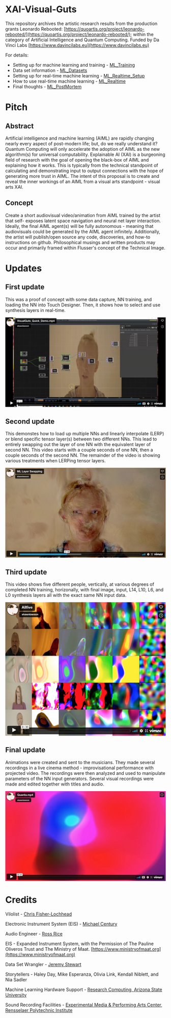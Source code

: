 # XAI-Visual-Guts
 
This repository archives the artistic research results from the production grants Leonardo Rebooted: [https://quoartis.org/project/leonardo-rebooted/](https://quoartis.org/project/leonardo-rebooted/); within the category of Artificial Intelligence and Quantum Computing. Funded by Da Vinci Labs [https://www.davincilabs.eu](https://www.davincilabs.eu)

For details:  
- Setting up for machine learning and training - [ML_Training](./ML_Training.md)
- Data set information - [ML_Datasets](./ML_Datasets.md)
- Setting up for real-time machine learning  - [ML_Realtime_Setup](./ML_Realtime_Setup.md)
- How to use real-time machine learning  - [ML_Realtime](./ML_Realtime.md)
- Final thoughts - [ML_PostMortem](./ML_PostMortem.md)

# Pitch

## Abstract
Artificial intelligence and machine learning (AIML) are rapidly changing nearly every aspect of post-modern life; but, do we really understand it? Quantum Computing will only accelerate the adoption of AIML as the new algorithm(s) for universal computability. Explainable AI (XAI) is a burgeoning field of research with the goal of opening the black-box of AIML and explaining how it works. This is typically from the technical standpoint of calculating and demonstrating input to output connections with the hope of generating more trust in AIML. The intent of this proposal is to create and reveal the inner workings of an AIML from a visual arts standpoint - visual arts XAI.

## Concept
Create a short audiovisual video/animation from AIML trained by the artist that self- exposes latent space navigation and neural net layer interaction. Ideally, the final AIML agent(s) will be fully autonomous - meaning that audiovisuals could be generated by the AIML agent infinitely. Additionally, the artist will publish/open source any code, discoveries, and how-to instructions on github. Philosophical musings and written products may occur and primarily framed within Flusser's concept of the Technical Image.


# Updates

## First update

This was a proof of concept with some data capture, NN training, and loading the NN into Touch Designer. Then, it shows how to select and use synthesis layers in real-time.

[![Demo of real-time Stylegan 3](./Images/XAI_First_Update.png)](https://vimeo.com/728939660 "Demo of real-time Stylegan 3")


## Second update

This demonstes how to load up multiple NNs and linearly interpolate (LERP) or blend specific tensor layer(s) between two different NNs. This lead to entirely swapping out the layer of one NN with the equivalent layer of second NN. This video starts with a couple seconds of one NN, then a couple seconds of the second NN. The remainder of the video is showing various treatments when LERPing tensor layers.

[![Swapping tensor layers in real-time between two NNs](./Images/ML_LayerSwap.png)](https://vimeo.com/728940929 "Swapping tensor layers in real-time between two NNs")


## Third update

This video shows five different people, vertically, at various degrees of completed NN training, horizonally, with final image, input, L14, L10, L6, and L0 synthesis layers all with the exact same NN input data.

[![Layer states of machine learning in training](./Images/all_five.PNG)](https://vimeo.com/727455868 "Layer states of machine learning in training")


## Final update

Animations were created and sent to the musicians. They made several recordings in a live cinema method - improvisational performance with projected video. The recordings were then analyzed and used to manipulate parameters of the NN input generators. Several visual recordings were made and edited together with titles and audio.

[![Quanta](./Images/quanta.png)](https://vimeo.com/727455868 "Quanta")


# Credits

Vilolist - [Chris Fisher-Lochhead](http://cflmusic.com)

Electronic Instrument System (EIS) - [Michael Century](http://nextcentury.ca)

Audio Engineer - [Ross Rice](https://feistyfishrr.wixsite.com/rossarice)

EIS - Expanded Instrument System, with the Permission of The Pauline Oliveros Trust and The Ministry of Maat. [https://www.ministryofmaat.org](https://www.ministryofmaat.org)

Data Set Wrangler - [Jeremy Stewart](https://blindelephants.co)

Storytellers  -  Haley Day, Mike Esperanza, Olivia Link, Kendall Niblett, and Nia Sadler

Machine Learning Hardware Support - [Research Computing, Arizona State University](https://cores.research.asu.edu/research-computing/about)

Sound Recording Facilities - [Experimental Media & Performing Arts Center, Rensselaer Polytechnic Institute](https://empac.rpi.edu)
